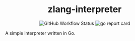 <h1 align="center">zlang-interpreter</h1>
<p align="center"><img alt="GitHub Workflow Status" src="https://img.shields.io/github/workflow/status/zhooda/zlang-interpreter/Go">
<img alt="go report card" src="https://goreportcard.com/badge/github.com/zhooda/zlang-interpreter"></p>

<div style="margin-bottom: 2%"></div>

A simple interpreter written in Go. 

<div style="margin-bottom: 2%"></div>
